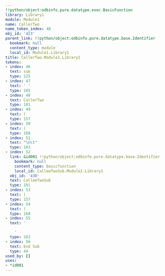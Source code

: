 ```yaml
---
!!python/object:odbinfo.pure.datatype.exec.BasicFunction
library: Library1
module: Module1
name: CallerTwo
name_token_index: 48
obj_id: '423'
parent_link: !!python/object:odbinfo.pure.datatype.base.Identifier
  bookmark: null
  content_type: module
  local_id: Module1.Library1
title: CallerTwo.Module1.Library1
tokens:
- index: 46
  text: sub
  type: 125
- index: 47
  text: ' '
  type: 185
- index: 48
  text: CallerTwo
  type: 181
- index: 49
  text: (
  type: 157
- index: 50
  text: )
  type: 168
- index: 51
  text: "\n\t"
  type: 183
- index: 52
  link: &id001 !!python/object:odbinfo.pure.datatype.base.Identifier
    bookmark: null
    content_type: basicfunction
    local_id: CalleeTwoSub.Module2.Library1
  obj_id: '430'
  text: CalleeTwoSub
  type: 181
- index: 53
  text: (
  type: 157
- index: 54
  text: )
  type: 168
- index: 55
  text: '

    '
  type: 183
- index: 56
  text: End Sub
  type: 44
used_by: []
uses:
- *id001
---
```


